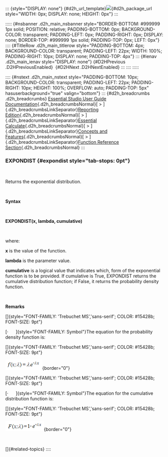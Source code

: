::: {style="DISPLAY: none"}
[](ms-xhelp:///?Id=d2h_url_template){#d2h_url_template}![](!package_url!){#d2h_package_url style="WIDTH: 0px; DISPLAY: none; HEIGHT: 0px"}
:::

::::: {#nsbanner .d2h_main_nsbanner style="BORDER-BOTTOM: #999999 1px solid; POSITION: relative; PADDING-BOTTOM: 0px; BACKGROUND-COLOR: transparent; PADDING-LEFT: 0px; PADDING-RIGHT: 0px; DISPLAY: none; BORDER-TOP: #999999 1px solid; PADDING-TOP: 0px; LEFT: 0px"}
:::: {#TitleRow .d2h_main_titlerow style="PADDING-BOTTOM: 4px; BACKGROUND-COLOR: transparent; PADDING-LEFT: 22px; WIDTH: 100%; PADDING-RIGHT: 10px; DISPLAY: none; PADDING-TOP: 4px"}
::: {#ienav .d2h_main_ienav style="DISPLAY: none"}
[](ms-xhelp:///?Id=ee90e3a5-c461-4e3a-af72-fc03e8df78c7){#D2HPrevious .D2HPreviousEnabled}  [](ms-xhelp:///?Id=7889d9bf-3845-4c59-9652-6639a8d6414c){#D2HNext .D2HNextEnabled}
:::
::::
:::::

:::: {#nstext .d2h_main_nstext style="PADDING-BOTTOM: 10px; BACKGROUND-COLOR: transparent; PADDING-LEFT: 22px; PADDING-RIGHT: 10px; HEIGHT: 100%; OVERFLOW: auto; PADDING-TOP: 5px" hasuserbackground="true" valign="bottom"}
::: {#d2h_breadcrumbs .d2h_breadcrumbs}
[Essential Studio User Guide Documentation](ms-xhelp:///?Id=12457748-09e3-4d74-a240-8e049cedf030){.d2h_breadcrumbsNormal}[ \> ]{.d2h_breadcrumbsLinkSeparator}[Reporting Edition](ms-xhelp:///?Id=027aa5b6-6676-4f93-ad23-c20e8c45792e){.d2h_breadcrumbsNormal}[ \> ]{.d2h_breadcrumbsLinkSeparator}[Essential Calculate](ms-xhelp:///?Id=2ea52c7f-a332-43bd-9ca7-2ea0898ff54e){.d2h_breadcrumbsNormal}[ \> ]{.d2h_breadcrumbsLinkSeparator}[Concepts and Features](ms-xhelp:///?Id=91222e44-d3ca-4392-8f0f-41bd2ae3dd3f){.d2h_breadcrumbsNormal}[ \> ]{.d2h_breadcrumbsLinkSeparator}[Function Reference Section](ms-xhelp:///?Id=64c2cb3d-2548-4fe4-b0d1-0c2249ee26c8){.d2h_breadcrumbsNormal}
:::

### EXPONDIST {#expondist style="tab-stops: 0pt"}

 

Returns the exponential distribution.

 

**Syntax**

 

**EXPONDIST(x, lambda, cumulative)**

 

where:

**x** is the value of the function.

**lambda** is the parameter value.

**cumulative** is a logical value that indicates which, form of the exponential function is to be provided. If cumulative is True, EXPONDIST returns the cumulative distribution function; if False, it returns the probability density function.

 

**Remarks**

[]{style="FONT-FAMILY: 'Trebuchet MS','sans-serif'; COLOR: #15428b; FONT-SIZE: 9pt"} 

[·      ]{style="FONT-FAMILY: Symbol"}The equation for the probability density function is:

[]{style="FONT-FAMILY: 'Trebuchet MS','sans-serif'; COLOR: #15428b; FONT-SIZE: 9pt"} 

![](ImagesExt/image18_57.png){border="0"}

[]{style="FONT-FAMILY: 'Trebuchet MS','sans-serif'; COLOR: #15428b; FONT-SIZE: 9pt"} 

[·      ]{style="FONT-FAMILY: Symbol"}The equation for the cumulative distribution function is:

[]{style="FONT-FAMILY: 'Trebuchet MS','sans-serif'; COLOR: #15428b; FONT-SIZE: 9pt"} 

![](ImagesExt/image18_58.png){border="0"}

 

[]{#related-topics}
::::
